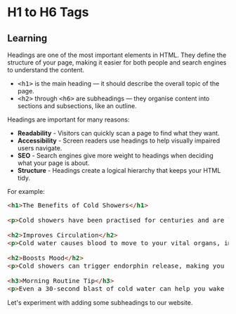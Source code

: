 <style>
code, pre {
  font-size: 0.9rem;
}
</style>

# H1 to H6 Tags

## Learning
Headings are one of the most important elements in HTML. They define the structure of your page, making it easier for both people and search engines to understand the content.
- ```<h1>``` is the main heading — it should describe the overall topic of the page.
- ```<h2>``` through ```<h6>``` are subheadings — they organise content into sections and subsections, like an outline.

Headings are important for many reasons:
- **Readability** - Visitors can quickly scan a page to find what they want.
- **Accessibility** - Screen readers use headings to help visually impaired users navigate.
- **SEO** - Search engines give more weight to headings when deciding what your page is about.
- **Structure** - Headings create a logical hierarchy that keeps your HTML tidy.

For example:
```html
<h1>The Benefits of Cold Showers</h1>

<p>Cold showers have been practised for centuries and are linked to many health benefits.</p>

<h2>Improves Circulation</h2>
<p>Cold water causes blood to move to your vital organs, improving circulation.</p>

<h2>Boosts Mood</h2>
<p>Cold showers can trigger endorphin release, making you feel energised.</p>

<h3>Morning Routine Tip</h3>
<p>Even a 30-second blast of cold water can help you wake up faster.</p>
```

Let's experiment with adding some subheadings to our website.